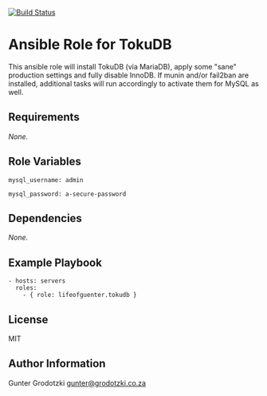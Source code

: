[![Build Status](https://travis-ci.org/lifeofguenter/ansible-role-tokudb.svg?branch=master)](https://travis-ci.org/lifeofguenter/ansible-role-tokudb)

# Ansible Role for TokuDB

This ansible role will install TokuDB (via MariaDB), apply some "sane" production settings and fully disable InnoDB.
If munin and/or fail2ban are installed, additional tasks will run accordingly to activate them for MySQL as well.

## Requirements

_None._

## Role Variables

```
mysql_username: admin
```

```
mysql_password: a-secure-password
```

## Dependencies

_None._

## Example Playbook

```
- hosts: servers
  roles:
    - { role: lifeofguenter.tokudb }
```

## License

MIT

## Author Information

Gunter Grodotzki <gunter@grodotzki.co.za>
